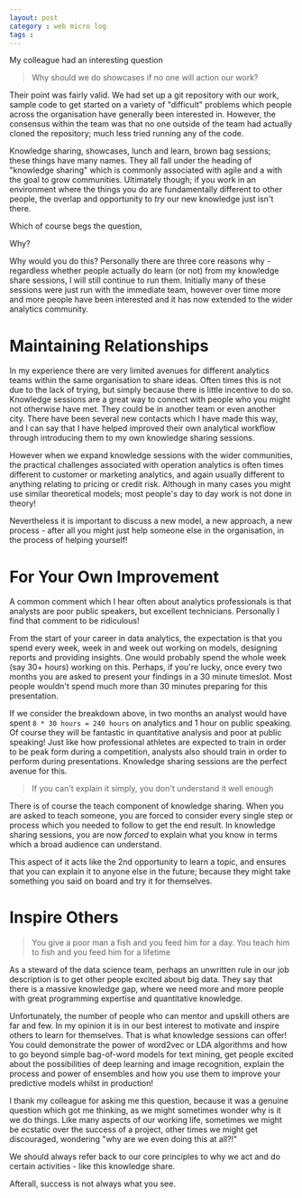 ```yaml
---
layout: post
category : web micro log
tags :
---
```


My colleague had an interesting question

>  Why should we do showcases if no one will action our work?

Their point was fairly valid. We had set up a git repository with our work, sample code to get started on a variety of "difficult" problems which people across the organisation have generally been interested in. However, the consensus within the team was that no one outside of the team had actually cloned the repository; much less tried running any of the code. 

Knowledge sharing, showcases, lunch and learn, brown bag sessions; these things have many names. They all fall under the heading of "knowledge sharing" which is commonly associated with agile and a with the goal to grow communities. Ultimately though; if you work in an environment where the things you do are fundamentally different to other people, the overlap and opportunity to _try_ our new knowledge just isn't there. 

Which of course begs the question, 

Why?

Why would you do this? Personally there are three core reasons why - regardless whether people actually do learn (or not) from my knowledge share sessions, I will still continue to run them. Initially many of these sessions were just run with the immediate team, however over time more and more people have been interested and it has now extended to the wider analytics community. 

Maintaining Relationships
=========================

In my experience there are very limited avenues for different analytics teams within the same organisation to share ideas. Often times this is not due to the lack of trying, but simply because there is little incentive to do so. Knowledge sessions are a great way to connect with people who you might not otherwise have met. They could be in another team or even another city. There have been several new contacts which I have made this way, and I can say that I have helped improved their own analytical workflow through introducing them to my own knowledge sharing sessions.

However when we expand knowledge sessions with the wider communities, the practical challenges associated with operation analytics is often times different to customer or marketing analytics, and again usually different to anything relating to pricing or credit risk. Although in many cases you might use similar theoretical models; most people's day to day work is not done in theory!

Nevertheless it is important to discuss a new model, a new approach, a new process - after all you might just help someone else in the organisation, in the process of helping yourself!  

For Your Own Improvement
========================

A common comment which I hear often about analytics professionals is that analysts are poor public speakers, but excellent technicians. Personally I find that comment to be ridiculous! 

From the start of your career in data analytics, the expectation is that you spend every week, week in and week out working on models, designing reports and providing insights. One would probably spend the whole week (say 30+ hours) working on this. Perhaps, if you're lucky, once every two months you are asked to present your findings in a 30 minute timeslot. Most people wouldn't spend much more than 30 minutes preparing for this presentation. 

If we consider the breakdown above, in two months an analyst would have spent `8 * 30 hours = 240 hours` on analytics and 1 hour on public speaking. Of course they will be fantastic in quantitative analysis and poor at public speaking! Just like how professional athletes are expected to train in order to be peak form during a competition, analysts also should train in order to perform during presentations. Knowledge sharing sessions are the perfect avenue for this. 

>  If you can't explain it simply, you don't understand it well enough

There is of course the teach component of knowledge sharing. When you are asked to teach someone, you are forced to consider every single step or process which you needed to follow to get the end result. In knowledge sharing sessions, you are now _forced_ to explain what you know in terms which a broad audience can understand. 

This aspect of it acts like the 2nd opportunity to learn a topic, and ensures that you can explain it to anyone else in the future; because they might take something you said on board and try it for themselves.

Inspire Others
==============

>  You give a poor man a fish and you feed him for a day. You teach him to fish and you feed him for a lifetime

As a steward of the data science team, perhaps an unwritten rule in our job description is to get other people excited about big data. They say that there is a massive knowledge gap, where we need more and more people with great programming expertise and quantitative knowledge. 

Unfortunately, the number of people who can mentor and upskill others are far and few. In my opinion it is in our best interest to motivate and inspire others to learn for themselves. That is what knowledge sessions can offer! You could demonstrate the power of word2vec or LDA algorithms and how to go beyond simple bag-of-word models for text mining, get people excited about the possibilities of deep learning and image recognition, explain the process and power of ensembles and how you use them to improve your predictive models whilst in production!


I thank my colleague for asking me this question, because it was a genuine question which got me thinking, as we might sometimes wonder why is it we do things. Like many aspects of our working life, sometimes we might be ecstatic over the success of a project, other times we might get discouraged, wondering "why are we even doing this at all?!"

We should always refer back to our core principles to why we act and do certain activities - like this knowledge share. 

Afterall, success is not always what you see. 











